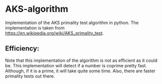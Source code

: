 # AKS-algorithm
Implementation of the AKS primality test algorithm in python. The implementation is taken from https://en.wikipedia.org/wiki/AKS_primality_test.


## Efficiency:
Note that this implementation of the algorithm is not as efficient as it could be. This implementation will detect if a number is coprime pretty fast. Although, if it is a prime, it will take quite some time. Also, there are faster primality tests out there. 

